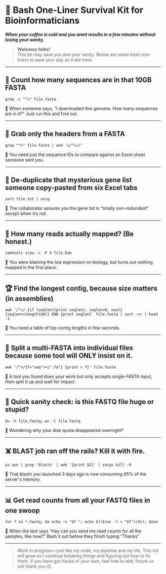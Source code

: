# 🧬 Bash One-Liner Survival Kit for Bioinformaticians
**_When your coffee is cold and you want results in a few minutes without losing your sanity._**  

> **Welcome folks!**<br> 
> This kit may save you and your sanity. Below are some bash one-liners to save your day as it did mine.

***
## 🔪 Count how many sequences are in that 10GB FASTA
```
grep -c "^>" file.fasta
```
📌 When someone says, "I downloaded this genome. How many sequences are in it?" Just run this and find out. 

***
## 🔎 Grab only the headers from a FASTA
```
grep "^>" file.fasta | sed 's/^>//'
```
📌 You need just the sequence IDs to compare against an Excel sheet someone sent you.

***
## 🔂 De-duplicate that mysterious gene list someone copy-pasted from six Excel tabs
```
sort file.txt | uniq
```
📌 The collaborator assures you the gene list is “totally non-redundant” except when it’s not.

***
## 🎯 How many reads actually mapped? (Be honest.)
```
samtools view -c -F 4 file.bam
```
📌 You were blaming the low expression on biology, but turns out nothing mapped in the first place.

***
## 🏆 Find the longest contig, because size matters (in assemblies)
```
awk '/^>/ {if (seqlen){print seqlen}; seqlen=0; next} {seqlen+=length($0)} END {print seqlen}' file.fasta | sort -nr | head -1
```
📌 You need a table of top contig lengths in few seconds.

***
## 📂 Split a multi-FASTA into individual files because some tool will ONLY insist on it.
```
awk '/^>/{f="seq"++i".fa"} {print > f}' file.fasta
```
📌 A tool you found does your work but only accepts single-FASTA input, then split it up and wait for impact.

***
## 🧪 Quick sanity check: is this FASTQ file huge or stupid?
```
du -h file.fastq; wc -l file.fastq
```
📌 Wondering why your disk quota disappeared overnight?

***
## ☠️ BLAST job ran off the rails? Kill it with fire.
```
ps aux | grep 'blastn' | awk '{print $2}' | xargs kill -9
```
📌 That blastn you launched 3 days ago is now consuming 95% of the server's memory.

***
## 📊 Get read counts from all your FASTQ files in one  swoop
```
for f in *.fastq; do echo -n "$f "; echo $(($(wc -l < "$f")/4)); done
```
📌 When the text says “Hey can you send me read counts for all the samples, like now?” Bash it out before they finish typing "Thanks"

***

> Work in progress—just like my code, my pipeline and my life. This list will grow as I continue breaking things and figuring out how to fix them. If you have got hacks of your own, feel free to add, future us will thank you 😊.
